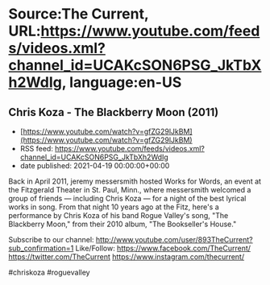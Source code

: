 # Source:The Current, URL:https://www.youtube.com/feeds/videos.xml?channel_id=UCAKcSON6PSG_JkTbXh2WdIg, language:en-US

## Chris Koza - The Blackberry Moon (2011)
 - [https://www.youtube.com/watch?v=gfZG29lJkBM](https://www.youtube.com/watch?v=gfZG29lJkBM)
 - RSS feed: https://www.youtube.com/feeds/videos.xml?channel_id=UCAKcSON6PSG_JkTbXh2WdIg
 - date published: 2021-04-19 00:00:00+00:00

Back in April 2011, jeremy messersmith hosted Works for Words, an event at the Fitzgerald Theater in St. Paul, Minn., where messersmith welcomed a group of friends — including Chris Koza — for a night of the best lyrical works in song. From that night 10 years ago at the Fitz, here's a performance by Chris Koza of his band Rogue Valley's song, "The Blackberry Moon," from their 2010 album, "The Bookseller's House."

Subscribe to our channel:
http://www.youtube.com/user/893TheCurrent?sub_confirmation=1
Like/Follow:
https://www.facebook.com/TheCurrent/
https://twitter.com/TheCurrent
https://www.instagram.com/thecurrent/

#chriskoza #roguevalley

